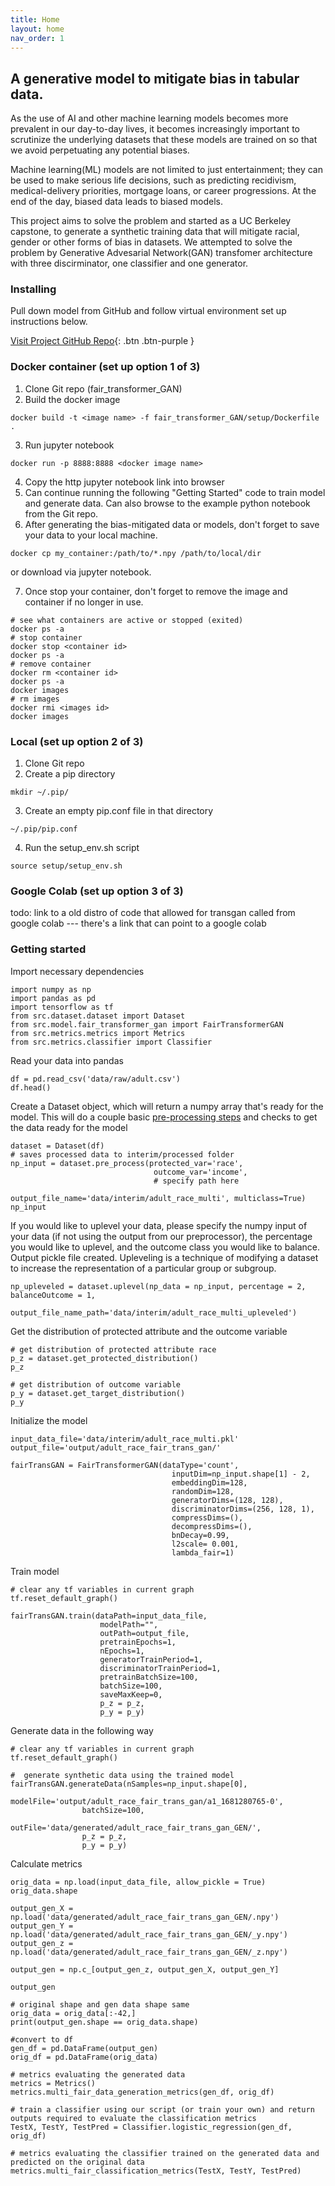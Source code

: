 ```yaml
---
title: Home
layout: home
nav_order: 1
---
```


## A generative model to mitigate bias in tabular data.

As the use of AI and other machine learning models becomes more prevalent in our day-to-day lives, it becomes increasingly important to scrutinize the underlying datasets that these models are trained on so that we avoid perpetuating any potential biases.

Machine learning(ML) models are not limited to just entertainment; they can be used to make serious life decisions, such as predicting recidivism, medical-delivery priorities, mortgage loans, or career progressions. At the end of the day, biased data leads to biased models.

This project aims to solve the problem and started as a UC Berkeley capstone, to generate a synthetic training data that will mitigate racial, gender or other forms of bias in datasets. We attempted to solve the problem by Generative Advesarial Network(GAN) transfomer architecture with three discirminator, one classifier and one generator.

### Installing

Pull down model from GitHub and follow virtual environment set up instructions below. 

[Visit Project GitHub Repo](https://github.com/tflint-ucb/fair_transformer_GAN){: .btn .btn-purple }

### Docker container (set up option 1 of 3)
1. Clone Git repo (fair_transformer_GAN)
2. Build the docker image
```
docker build -t <image name> -f fair_transformer_GAN/setup/Dockerfile .
```
3. Run jupyter notebook
```
docker run -p 8888:8888 <docker image name>
```
4. Copy the http jupyter notebook link into browser
5. Can continue running the following "Getting Started" code to train model and generate data. Can also browse to the example python notebook from the Git repo. 
6. After generating the bias-mitigated data or models, don't forget to save your data to your local machine.
```
docker cp my_container:/path/to/*.npy /path/to/local/dir
```
or download via jupyter notebook. 

7. Once stop your container, don't forget to remove the image and container if no longer in use. 
```
# see what containers are active or stopped (exited)
docker ps -a 
# stop container
docker stop <container id>
docker ps -a 
# remove container
docker rm <container id>
docker ps -a
docker images
# rm images 
docker rmi <images id>
docker images
```


### Local (set up option 2 of 3)
1. Clone Git repo
2. Create a pip directory
```
mkdir ~/.pip/
```
3. Create an empty pip.conf file in that directory
```
~/.pip/pip.conf 
```
4. Run the setup_env.sh script
```
source setup/setup_env.sh
```

### Google Colab (set up option 3 of 3)
todo: link to a old distro of code that allowed for transgan called from google colab --- there's a link that can point to a google colab 

### Getting started

Import necessary dependencies

```
import numpy as np
import pandas as pd
import tensorflow as tf
from src.dataset.dataset import Dataset
from src.model.fair_transformer_gan import FairTransformerGAN
from src.metrics.metrics import Metrics
from src.metrics.classifier import Classifier
```

Read your data into pandas
```
df = pd.read_csv('data/raw/adult.csv')
df.head()
```

Create a Dataset object, which will return a numpy array that's ready for the model. This will do a couple basic [pre-processing steps] and checks to get the data ready for the model
```
dataset = Dataset(df)
# saves processed data to interim/processed folder
np_input = dataset.pre_process(protected_var='race', 
                                outcome_var='income', 
                                # specify path here
                                output_file_name='data/interim/adult_race_multi', multiclass=True)
np_input
```

If you would like to uplevel your data, please specify the numpy input of your data (if not using the output from our preprocessor), the percentage you would like to uplevel, and the outcome class you would like to balance. Output pickle file created. Upleveling is a 
technique of modifying a dataset to increase the representation of a particular group or subgroup.
```
np_upleveled = dataset.uplevel(np_data = np_input, percentage = 2, balanceOutcome = 1,
                                    output_file_name_path='data/interim/adult_race_multi_upleveled')
```

Get the distribution of protected attribute and the outcome variable
```
# get distribution of protected attribute race
p_z = dataset.get_protected_distribution()
p_z
```
```
# get distribution of outcome variable
p_y = dataset.get_target_distribution()
p_y
```

Initialize the model 
```
input_data_file='data/interim/adult_race_multi.pkl' 
output_file='output/adult_race_fair_trans_gan/'
```
```
fairTransGAN = FairTransformerGAN(dataType='count',
                                    inputDim=np_input.shape[1] - 2,
                                    embeddingDim=128,
                                    randomDim=128,
                                    generatorDims=(128, 128),
                                    discriminatorDims=(256, 128, 1),
                                    compressDims=(),
                                    decompressDims=(),
                                    bnDecay=0.99,
                                    l2scale= 0.001,
                                    lambda_fair=1)
```

Train model
```
# clear any tf variables in current graph
tf.reset_default_graph()
```
```
fairTransGAN.train(dataPath=input_data_file,
                    modelPath="",
                    outPath=output_file,
                    pretrainEpochs=1,
                    nEpochs=1,
                    generatorTrainPeriod=1,
                    discriminatorTrainPeriod=1,
                    pretrainBatchSize=100,
                    batchSize=100,
                    saveMaxKeep=0,
                    p_z = p_z,
                    p_y = p_y)
```

Generate data in the following way

```
# clear any tf variables in current graph
tf.reset_default_graph()

```

```
#  generate synthetic data using the trained model 
fairTransGAN.generateData(nSamples=np_input.shape[0],
                modelFile='output/adult_race_fair_trans_gan/a1_1681280765-0',
                batchSize=100,
                outFile='data/generated/adult_race_fair_trans_gan_GEN/',
                p_z = p_z,
                p_y = p_y)
```
Calculate metrics
```
orig_data = np.load(input_data_file, allow_pickle = True)
orig_data.shape
```

```
output_gen_X = np.load('data/generated/adult_race_fair_trans_gan_GEN/.npy')
output_gen_Y = np.load('data/generated/adult_race_fair_trans_gan_GEN/_y.npy')
output_gen_z = np.load('data/generated/adult_race_fair_trans_gan_GEN/_z.npy')

output_gen = np.c_[output_gen_z, output_gen_X, output_gen_Y]

output_gen
```

```
# original shape and gen data shape same
orig_data = orig_data[:-42,]
print(output_gen.shape == orig_data.shape)
```

```
#convert to df
gen_df = pd.DataFrame(output_gen)
orig_df = pd.DataFrame(orig_data)
```

```
# metrics evaluating the generated data
metrics = Metrics()
metrics.multi_fair_data_generation_metrics(gen_df, orig_df)
```
```
# train a classifier using our script (or train your own) and return outputs required to evaluate the classification metrics
TestX, TestY, TestPred = Classifier.logistic_regression(gen_df, orig_df)
```
```
# metrics evaluating the classifier trained on the generated data and predicted on the original data
metrics.multi_fair_classification_metrics(TestX, TestY, TestPred)
```

[pre-processing steps]: #
